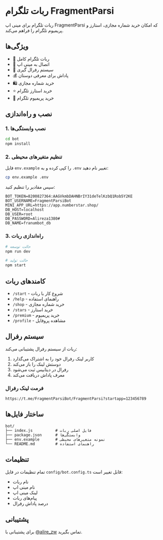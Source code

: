 # ربات تلگرام FragmentParsi

ربات تلگرام برای مینی اپ FragmentParsi که امکان خرید شماره مجازی، استارز و پریمیوم تلگرام را فراهم می‌کند.

## ویژگی‌ها

- 🤖 ربات تلگرام کامل
- 🔗 اتصال به مینی اپ
- 🎯 سیستم رفرال گیری
- 💰 پاداش برای معرفی دوستان
- 🛍️ خرید شماره مجازی
- ⭐ خرید استارز تلگرام
- 👑 خرید پریمیوم تلگرام

## نصب و راه‌اندازی

### 1. نصب وابستگی‌ها
```bash
cd bot
npm install
```

### 2. تنظیم متغیرهای محیطی
فایل `env.example` را کپی کرده و به `.env` تغییر نام دهید:

```bash
cp env.example .env
```

سپس مقادیر را تنظیم کنید:

```env
BOT_TOKEN=8200827364:AAGVkmbDAHNBrIY31deTelKzbQ1Rob5Y2KE
BOT_USERNAME=FragmentParsiBot
MINI_APP_URL=https://app.numberstar.shop/
DB_HOST=localhost
DB_USER=root
DB_PASSWORD=Alireza1380#
DB_NAME=franumbot_db
```

### 3. راه‌اندازی ربات
```bash
# حالت توسعه
npm run dev

# حالت تولید
npm start
```

## کامندهای ربات

- `/start` - شروع کار با ربات
- `/help` - راهنمای استفاده
- `/shop` - خرید شماره مجازی
- `/stars` - خرید استارز
- `/premium` - خرید پریمیوم
- `/profile` - مشاهده پروفایل

## سیستم رفرال

ربات از سیستم رفرال پشتیبانی می‌کند:

1. کاربر لینک رفرال خود را به اشتراک می‌گذارد
2. دوستش لینک را باز می‌کند
3. رفرال در دیتابیس ثبت می‌شود
4. معرف پاداش دریافت می‌کند

### فرمت لینک رفرال
```
https://t.me/FragmentParsiBot/FragmentParsi?startapp=123456789
```

## ساختار فایل‌ها

```
bot/
├── index.js          # فایل اصلی ربات
├── package.json      # وابستگی‌ها
├── env.example       # نمونه متغیرهای محیطی
└── README.md         # راهنمای استفاده
```

## تنظیمات

تمام تنظیمات در فایل `config/bot.config.ts` قابل تغییر است:

- نام ربات
- نام مینی اپ
- لینک مینی اپ
- پیام‌های ربات
- درصد پاداش رفرال

## پشتیبانی

برای پشتیبانی با [@alire_zw](https://t.me/alire_zw) تماس بگیرید.
